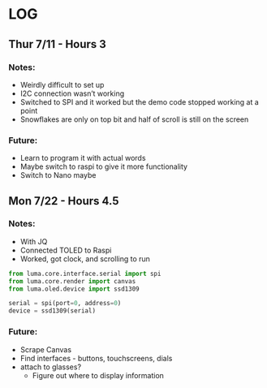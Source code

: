 # LOG
## Thur 7/11 - Hours 3
### Notes:
- Weirdly difficult to set up
- I2C connection wasn’t working
- Switched to SPI and it worked but the demo code stopped working at a point
- Snowflakes are only on top bit and half of scroll is still on the screen
### Future:
- Learn to program it with actual words
- Maybe switch to raspi to give it more functionality
- Switch to Nano maybe

## Mon 7/22 - Hours 4.5
### Notes:
- With JQ
- Connected TOLED to Raspi
- Worked, got clock, and scrolling to run
```python
from luma.core.interface.serial import spi
from luma.core.render import canvas
from luma.oled.device import ssd1309

serial = spi(port=0, address=0)
device = ssd1309(serial)
```

### Future: 
- Scrape Canvas
- Find interfaces - buttons, touchscreens, dials
- attach to glasses?
  - Figure out where to display information
